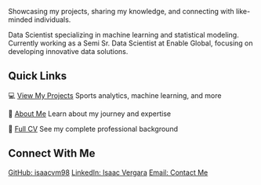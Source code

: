 Showcasing my projects, sharing my knowledge, and connecting with like-minded individuals.

Data Scientist specializing in machine learning and statistical modeling. Currently working as a Semi Sr. Data Scientist at Enable Global, focusing on developing innovative data solutions.

## Quick Links

💻 [View My Projects](/projects) Sports analytics, machine learning, and more

👤 [About Me](/bio) Learn about my journey and expertise

📄 [Full CV](assets/IsaacVergaraCV.pdf) See my complete professional background

## Connect With Me

[GitHub: isaacvm98](https://github.com/isaacvm98) [LinkedIn: Isaac Vergara](https://www.linkedin.com/in/isaac-vergara) [Email: Contact Me](mailto:isaacvergaram@hotmail.com)